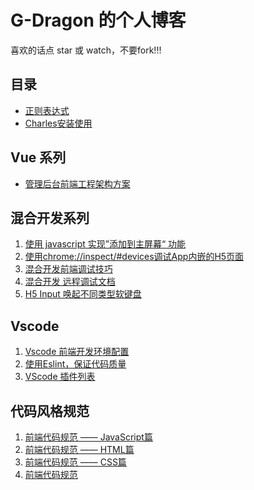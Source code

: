 # G-Dragon 的个人博客

喜欢的话点 star 或 watch，不要fork!!!


## 目录
 - [正则表达式](./list/正则表达式.md)
 - [Charles安装使用](./list/Charles安装使用.md)
 
## Vue 系列
 - [管理后台前端工程架构方案]()



## 混合开发系列
 1. [使用 javascript 实现”添加到主屏幕“ 功能](https://github.com/PandoraG/Articles/issues/34)
 2. [使用chrome://inspect/#devices调试App内嵌的H5页面](https://github.com/PandoraG/Articles/issues/6)
 3. [混合开发前端调试技巧](https://github.com/PandoraG/Articles/issues/18)
 4. [混合开发 远程调试文档](https://github.com/PandoraG/Articles/issues/22)
 5. [H5 Input 唤起不同类型软键盘](https://github.com/PandoraG/Articles/issues/16)
 

## Vscode 
 1. [Vscode 前端开发环境配置](https://github.com/PandoraG/Articles/issues/7)
 2. [使用Eslint，保证代码质量](https://github.com/PandoraG/Articles/issues/9)
 3. [VScode 插件列表](https://github.com/PandoraG/Articles/issues/8)
 
 
## 代码风格规范
 1. [前端代码规范 —— JavaScript篇](https://github.com/PandoraG/Articles/issues/21)
 2. [前端代码规范 —— HTML篇](https://github.com/PandoraG/Articles/issues/20)
 3. [前端代码规范 —— CSS篇](https://github.com/PandoraG/Articles/issues/19)
 4. [前端代码规范](https://github.com/PandoraG/Articles/issues/15)
